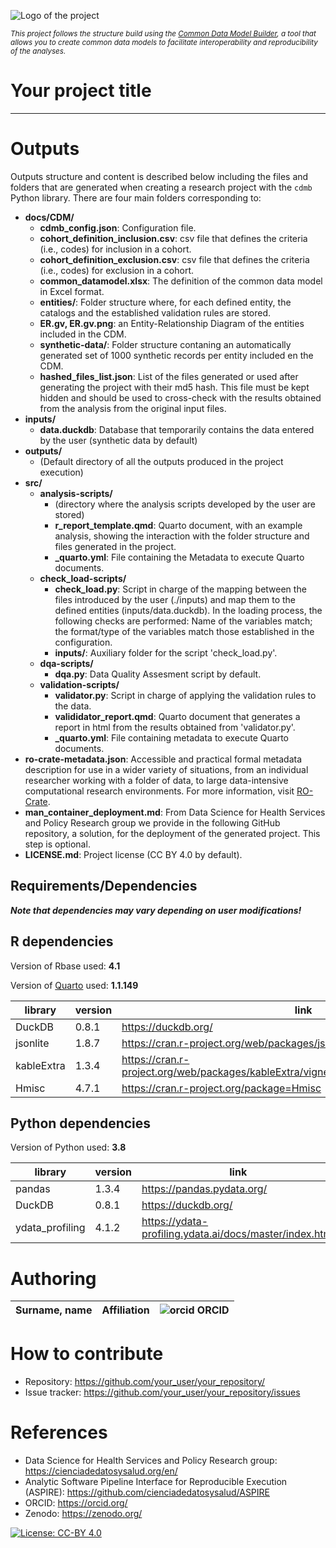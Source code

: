 ![Logo of the project](https://cienciadedatosysalud.org/wp-content/uploads/Data-Science-and-VPM.png)

<small><i>This project follows the structure build using the [Common Data Model Builder](https://github.com/cienciadedatosysalud/cdmb), a tool that allows you to create common data models to facilitate interoperability and reproducibility of the analyses.</i></small>


# Your project title

---

# Outputs
Outputs structure and content is described below including the files and folders that are generated when creating a research project with the `cdmb` Python library. There are four main folders corresponding to:

- __docs/CDM/__
  - **cdmb_config.json**: Configuration file.
  - **cohort_definition_inclusion.csv**: csv file that defines the criteria (i.e., codes) for inclusion in a cohort.
  - **cohort_definition_exclusion.csv**: csv file that defines the criteria (i.e., codes) for exclusion in a cohort.
  - **common_datamodel.xlsx**: The definition of the common data model in Excel format.
  - **entities/**: Folder structure where, for each defined entity, the catalogs and the established validation rules are stored.
  - **ER.gv, ER.gv.png**: an Entity-Relationship Diagram of the entities included in the CDM.
  - **synthetic-data/**: Folder structure contaning an automatically generated set of 1000 synthetic records per entity included en the CDM.
  - **hashed_files_list.json**: List of the files generated or used after generating the project with their md5 hash. This file must be kept hidden 
and should be used to cross-check with the results obtained from the analysis from the original input files.
- __inputs/__
  - **data.duckdb**: Database that temporarily contains the data entered by the user (synthetic data by default)
- __outputs/__
  - (Default directory of all the outputs produced in the project execution)
- __src/__
  - __analysis-scripts/__
    - (directory where the analysis scripts developed by the user are stored)
    - **r_report_template.qmd**: Quarto document, with an example analysis, showing the interaction with the folder structure and files generated in the project.
    - **_quarto.yml**: File containing the Metadata to execute Quarto documents.
  - __check_load-scripts/__
    - **check_load.py**: Script in charge of the mapping between the files introduced by the user (./inputs) and map them to the defined entities (inputs/data.duckdb). 
    In the loading process, the following checks are performed: Name of the variables match; the format/type of the variables match those established in the configuration.
    - __inputs/__: Auxiliary folder for the script 'check_load.py'.
  - __dqa-scripts/__
    - **dqa.py**: Data Quality Assesment script by default.
  - **validation-scripts/**
    - **validator.py**: Script in charge of applying the validation rules to the data.
    - **valididator_report.qmd**: Quarto document that generates a report in html from the results obtained from 'validator.py'. 
    - **_quarto.yml**: File containing metadata to execute Quarto documents.
- **ro-crate-metadata.json**: Accessible and practical formal metadata description for use in a wider variety of situations, 
from an individual researcher working with a folder of data, to large data-intensive computational research environments. For more information, visit [RO-Crate](https://www.researchobject.org/ro-crate/).
- **man_container_deployment.md**: From Data Science for Health Services and Policy Research group we provide in the following
  GitHub repository, a solution, for the deployment of the generated project. This step is optional.
- **LICENSE.md**: Project license (CC BY 4.0 by default).


## Requirements/Dependencies 
__*Note that dependencies may vary depending on user modifications!*__

## R dependencies
Version of Rbase used: **4.1**

Version of [Quarto](https://quarto.org/) used: **1.1.149**

| library    | version | link                                                                                    |
|------------|---------|-----------------------------------------------------------------------------------------|
| DuckDB     | 0.8.1   | https://duckdb.org/                                                                     |
| jsonlite   | 1.8.7   | https://cran.r-project.org/web/packages/jsonlite/index.html                             |
| kableExtra | 1.3.4   | https://cran.r-project.org/web/packages/kableExtra/vignettes/awesome_table_in_html.html |
| Hmisc      | 4.7.1   | https://cran.r-project.org/package=Hmisc                                                |

## Python dependencies
Version of Python used: **3.8**

| library         | version | link                                                    |
|-----------------|---------|---------------------------------------------------------|
| pandas          | 1.3.4   | https://pandas.pydata.org/                              |
| DuckDB          | 0.8.1   | https://duckdb.org/                                     |
| ydata_profiling | 4.1.2   | https://ydata-profiling.ydata.ai/docs/master/index.html |


# Authoring

| Surname, name | Affiliation | ![orcid](https://orcid.org/sites/default/files/images/orcid_16x16.png) ORCID |
|---------------|-------------|------------------------------------------------------------------------------|



# How to contribute
- Repository: https://github.com/your_user/your_repository/
- Issue tracker: https://github.com/your_user/your_repository/issues

# References
- Data Science for Health Services and Policy Research group: https://cienciadedatosysalud.org/en/
- Analytic Software Pipeline Interface for Reproducible Execution (ASPIRE): https://github.com/cienciadedatosysalud/ASPIRE
- ORCID: https://orcid.org/
- Zenodo: https://zenodo.org/

<a href="https://creativecommons.org/licenses/by/4.0/" target="_blank" ><img src="https://img.shields.io/badge/license-CC--BY%204.0-lightgrey" alt="License: CC-BY 4.0"></a>

